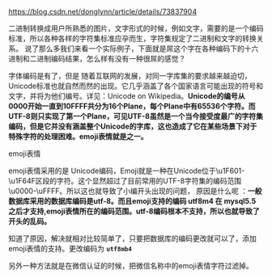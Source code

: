 https://blog.csdn.net/donglynn/article/details/73837904

二进制转换成用户所熟悉的图片，文字形式的时候，例如文字，需要的是一个编码标准，所以各种各样的字符集标准应孕而生，字符集规定了二进制和文字的转换关系。 说了那么多我们来看一个实际例子，下面就是屌这个字在各种编码下的十六进制和二进制编码结果，怎么样有没有一种很屌的感觉？


字体编码是有了，但是 随着互联网的发展，对同一字库集的要求越来越迫切，Unicode标准也就自然而然的出现。它几乎涵盖了各个国家语言可能出现的符号和文字，并将为他们编号。详见：Unicode on Wikipedia。<b>Unicode的编号从0000开始一直到10FFFF共分为16个Plane，每个Plane中有65536个字符。而UTF-8则只实现了第一个Plane，可见UTF-8虽然是一个当今接受度最广的字符集编码，但是它并没有涵盖整个Unicode的字库，这也造成了它在某些场景下对于特殊字符的处理困难。emoji表情就是之一。</b>

emoji表情


emoji表情采用的是 Unicode编码，Emoji就是一种在Unicode位于\u1F601-\u1F64F区段的字符。这个显然超过了目前常用的UTF-8字符集的编码范围\u0000-\uFFFF。所以这也就导致了小编开头出现的问题， 原因是什么呢 ：<b>一般数据库采用的数据库编码是utf-8。而且emoji支持的编码 utf8m4 在 mysql5.5 之后才支持,emoji表情所在的编码范围。utf-8编码根本不支持，所以也就导致了开头的乱码。</b>


知道了原因，解决就相对比较简单了，只要把数据库的编码更改就可以了，添加emoji表情的支持。更改编码为 <b>`utf8mb4`</b>

另外一种方法就是在微信认证的时候，把微信名称中的emoji表情字符过滤掉。